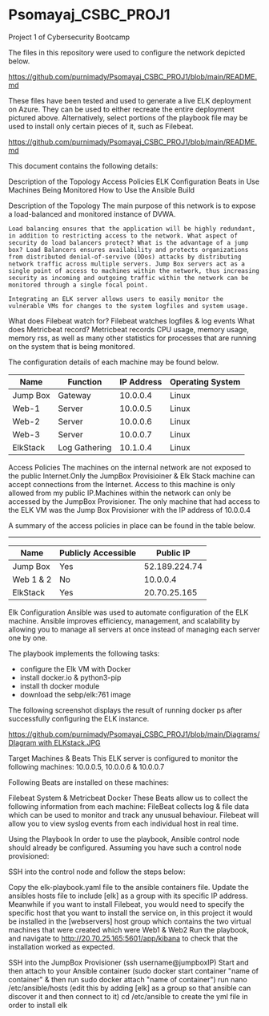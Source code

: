 # Psomayaj_CSBC_PROJ1
Project 1 of Cybersecurity Bootcamp


The files in this repository were used to configure the network depicted below.

https://github.com/purnimady/Psomayaj_CSBC_PROJ1/blob/main/README.md

These files have been tested and used to generate a live ELK deployment on Azure. They can be used to either recreate the entire deployment pictured above. Alternatively, select portions of the playbook file may be used to install only certain pieces of it, such as Filebeat.

https://github.com/purnimady/Psomayaj_CSBC_PROJ1/blob/main/README.md

This document contains the following details:

Description of the Topology
Access Policies
ELK Configuration
Beats in Use
Machines Being Monitored
How to Use the Ansible Build


Description of the Topology
    The main purpose of this network is to expose a load-balanced and monitored instance of DVWA.

    Load balancing ensures that the application will be highly redundant, in addition to restricting access to the network. What aspect of security do load balancers protect? What is the advantage of a jump box? Load Balancers ensures availability and protects organizations from distributed denial-of-servive (DDos) attacks by distributing network traffic across multiple servers. Jump Box servers act as a single point of access to machines within the network, thus increasing security as incoming and outgoing traffic within the network can be monitored through a single focal point.

    Integrating an ELK server allows users to easily monitor the vulnerable VMs for changes to the system logfiles and system usage.

What does Filebeat watch for? 
    Filebeat watches logfiles & log events
What does Metricbeat record? 
    Metricbeat records CPU usage, memory usage, memory rss, as well as many other statistics for processes that are running on the system that is being monitored.

The configuration details of each machine may be found below.


Name	    |     Function	      |   IP Address	|   Operating System |
------------|---------------------|-----------------|--------------------|
Jump Box	|   Gateway	          |  10.0.0.4	    |   Linux            |
Web-1	    |   Server	          |  10.0.0.5	    |   Linux            |
Web-2	    |   Server	          |  10.0.0.6	    |   Linux            |
Web-3       |   Server            |  10.0.0.7       |   Linux            |
ElkStack    |   Log Gathering	  |  10.1.0.4	    |   Linux            |


Access Policies
    The machines on the internal network are not exposed to the public Internet.Only the JumpBox Provisioiner & Elk Stack machine can accept connections from the Internet. Access to this machine is only allowed from my public IP.Machines within the network can only be accessed by the JumpBox Provisioner. The only machine that had access to the ELK VM was the Jump Box Provisioner with the IP address of 10.0.0.4

A summary of the access policies in place can be found in the table below.

-----------------------------------------------------
Name	   |    Publicly Accessible	|   Public IP
-----------|------------------------|----------------
Jump Box   |    Yes	                |   52.189.224.74
Web 1 & 2  |    No	                |   10.0.0.4
ElkStack   |    Yes	                |   20.70.25.165


Elk Configuration
    Ansible was used to automate configuration of the ELK machine. Ansible improves efficiency, management, and scalability by allowing you to manage all servers at once instead of managing each server one by one.

The playbook implements the following tasks:

- configure the Elk VM with Docker
- install docker.io & python3-pip
- install th docker module
- download the sebp/elk:761 image

The following screenshot displays the result of running docker ps after successfully configuring the ELK instance.

[https://github.com/purnimady/Psomayaj_CSBC_PROJ1/blob/main/Diagrams/DIagram with ELKstack.JPG](https://github.com/purnimady/Psomayaj_CSBC_PROJ1/blob/main/Diagrams/DIagram%20with%20ELKstack.JPG)

Target Machines & Beats
    This ELK server is configured to monitor the following machines:
    10.0.0.5, 10.0.0.6 & 10.0.0.7

Following Beats are installed on these machines:

Filebeat System & Metricbeat Docker
    These Beats allow us to collect the following information from each machine: FileBeat collects log & file data which can be used to monitor and track any unusual behaviour. Filebeat will allow you to view syslog events from each individual host in real time.

Using the Playbook
    In order to use the playbook, Ansible control node should already be configured. Assuming you have such a control node provisioned:

SSH into the control node and follow the steps below:

Copy the elk-playbook.yaml file to the ansible containers file.
Update the ansibles hosts file to include [elk] as a group with its specific IP address. Meanwhile if you want to install Filebeat, you would need to specify the specific host that you want to install the service on, in this project it would be installed in the [webservers] host group which contains the two virtual machines that were created which were Web1 & Web2
Run the playbook, and navigate to http://20.70.25.165:5601/app/kibana to check that the installation worked as expected.


SSH into the JumpBox Provisioner (ssh username@jumpboxIP)
Start and then attach to your Ansible container (sudo docker start container "name of container" & then run sudo docker attach "name of container")
run nano /etc/ansible/hosts (edit this by adding [elk] as a group so that ansible can discover it and then connect to it)
cd /etc/ansible to create the yml file in order to install elk
